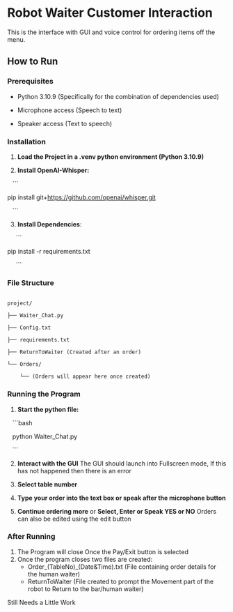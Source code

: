 # Robot Waiter Customer Interaction

This is the interface with GUI and voice control for ordering items off the menu.

## How to Run

### Prerequisites

- Python 3.10.9 (Specifically for the combination of dependencies used)

- Microphone access (Speech to text)
- Speaker access (Text to speech)
  

### Installation

1. **Load the Project in a .venv python environment (Python 3.10.9)**

2. **Install OpenAI-Whisper:**

   ```

pip install git+https://github.com/openai/whisper.git

   ```

3. **Install Dependencies**:

     ```

pip install -r requirements.txt

     ```

  

### File Structure

```

project/

├── Waiter_Chat.py

├── Config.txt

├── requirements.txt

├── ReturnToWaiter (Created after an order)

└── Orders/

    └── (Orders will appear here once created)

```

  

### Running the Program

1. **Start the python file:**

   ```bash

   python Waiter_Chat.py

   ```

  

2. **Interact with the GUI**
   The GUI should launch into Fullscreen mode, If this has not happened then there is an error

3. **Select table number**

4. **Type your order into the text box or speak after the microphone button**

5. **Continue ordering more** or **Select, Enter or Speak YES or NO**
   Orders can also be edited using the edit button


### After Running

1. The Program will close Once the Pay/Exit button is selected
2. Once the program closes two files are created:
   - Order_(TableNo)\_(Date&Time).txt (File containing order details for the human waiter)
   - ReturnToWaiter (File created to prompt the Movement part of the robot to Return to the bar/human waiter)


Still Needs a Little Work


